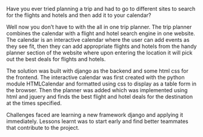 Have you ever tried planning a trip and had to go to different sites to search for the flights and hotels and then add it to your calendar?

Well now you don’t have to with the all in one trip planner. The trip planner combines the calendar with a flight and hotel search engine in one website. The calendar is an interactive calendar where the user can add events as they see fit, then they can add appropriate flights and hotels from the handy planner section of the website where upon entering the location it will pick out the best deals for flights and hotels.

The solution was built with django as the backend and some html css for the frontend. The interactive calendar was first created with the python module HTMLCalendar and formatted using css to display as a table form in the browser. Then the planner was added which was implemented using html and jquery and finds the best flight and hotel deals for the destination at the times specified.

Challenges faced are learning a new framework django and applying it immediately. Lessons learnt was to start early and find better teammates that contribute to the project.
